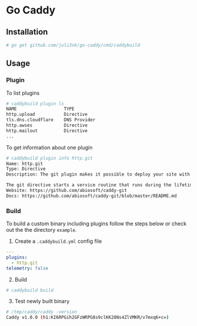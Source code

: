 # Go Caddy

## Installation

```sh
# go get github.com/juli3nk/go-caddy/cmd/caddybuild
```

## Usage

### Plugin
To list plugins

```sh
# caddybuild plugin ls
NAME                  TYPE
http.upload           Directive
tls.dns.cloudflare    DNS Provider
http.awses            Directive
http.mailout          Directive
...
```

To get information about one plugin

```sh
# caddybuild plugin info http.git
Name: http.git
Type: Directive
Description: The git plugin makes it possible to deploy your site with a simple git push.

The git directive starts a service routine that runs during the lifetime of the server. When the service starts, it clones the repository. While the server is still up, it pulls the latest every so often. You can also set up a webhook to pull immediately after a push. In regular git fashion, a pull only includes changes, so it is very efficient.
Website: https://github.com/abiosoft/caddy-git
Docs: https://github.com/abiosoft/caddy-git/blob/master/README.md
```

### Build
To build a custom binary including plugins follow the steps below or check out the the directory `example`.

1. Create a `.caddybuild.yml` config file

```yaml
---
plugins:
  - http.git
telemetry: false
```

2. Build

```sh
# caddybuild build
```

3. Test newly built binary

```sh
# /tmp/caddy/caddy -version
Caddy v1.0.0 (h1:KI6RPGih2GFzWRPG8s9clKK28Ns4ZlVMKR/v7mxq6+c=)
```
